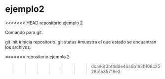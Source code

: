 # ejemplo2
<<<<<<< HEAD
repositorio ejemplo 2 

Comando para git.

git init   #inicia repositorio.
git status  #muestra el que estado se encuantran los archivos.

=======
repositorio ejemplo 2
>>>>>>> dcae6f3bf4dde46a6b1e2b108c2528a1535718e3
